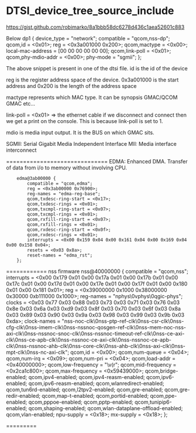 # DTSI_device_tree_source_include

https://gist.github.com/robimarko/8a1bbb58dc6278d436c1aea52601c883

Below 
		dp1 {
			device_type = "network";
			compatible = "qcom,nss-dp";
			qcom,id = <0x01>;
			reg = <0x3a001000 0x200>;
			qcom,mactype = <0x00>;
			local-mac-address = [00 00 00 00 00 00];
			qcom,link-poll = <0x01>;
			qcom,phy-mdio-addr = <0x00>;
			phy-mode = "sgmii";
		};

  The above snippet is present in one of the dtsi file.
  id is the id of the device
  
  reg is the register address space of the device. 0x3a001000 is the start address and 0x200 is the length of the address space
  
  mactype represents which MAC type. It can be synopsis GMAC/QCOM GMAC etc...
  
  link-poll = <0x01> => the ethernet cable if we disconnect and connect then we get a print on the console. This is because link-poll is set to 1.

  mdio is media input output. It is the BUS on which GMAC sits.

  SGMII: Serial Gigabit Media Independent Interface
  MII: Media interface interconnect

==============================
EDMA: Enhanced DMA. Transfer of data from i/o to memory without involving CPU.

  		edma@3ab00000 {
			compatible = "qcom,edma";
			reg = <0x3ab00000 0x76900>;
			reg-names = "edma-reg-base";
			qcom,txdesc-ring-start = <0x17>;
			qcom,txdesc-rings = <0x01>;
			qcom,txcmpl-ring-start = <0x07>;
			qcom,txcmpl-rings = <0x01>;
			qcom,rxfill-ring-start = <0x07>;
			qcom,rxfill-rings = <0x01>;
			qcom,rxdesc-ring-start = <0x0f>;
			qcom,rxdesc-rings = <0x01>;
			interrupts = <0x00 0x159 0x04 0x00 0x161 0x04 0x00 0x169 0x04 0x00 0x158 0x04>;
			resets = <0x03 0x8a>;
			reset-names = "edma_rst";
		};
  ============
  nss firmware
  		nss@40000000 {
			compatible = "qcom,nss";
			interrupts = <0x00 0x179 0x01 0x00 0x17a 0x01 0x00 0x17b 0x01 0x00 0x17c 0x01 0x00 0x17d 0x01 0x00 0x17e 0x01 0x00 0x17f 0x01 0x00 0x180 0x01 0x00 0x181 0x01>;
			reg = <0x39000000 0x1000 0x38000000 0x30000 0xb111000 0x1000>;
			reg-names = "nphys\0vphys\0qgic-phys";
			clocks = <0x03 0x77 0x03 0x88 0x03 0x73 0x03 0x71 0x03 0x76 0x03 0x8e 0x03 0x6a 0x03 0xd9 0x03 0x8f 0x03 0x70 0x03 0x6f 0x03 0x8a 0x03 0x89 0x03 0x90 0x03 0x9a 0x03 0x98 0x03 0x99 0x03 0x9b 0x03 0xda>;
			clock-names = "nss-noc-clk\0nss-ptp-ref-clk\0nss-csr-clk\0nss-cfg-clk\0nss-imem-clk\0nss-nssnoc-qosgen-ref-clk\0nss-mem-noc-nss-axi-clk\0nss-nssnoc-snoc-clk\0nss-nssnoc-timeout-ref-clk\0nss-ce-axi-clk\0nss-ce-apb-clk\0nss-nssnoc-ce-axi-clk\0nss-nssnoc-ce-apb-clk\0nss-nssnoc-ahb-clk\0nss-core-clk\0nss-ahb-clk\0nss-axi-clk\0nss-mpt-clk\0nss-nc-axi-clk";
			qcom,id = <0x00>;
			qcom,num-queue = <0x04>;
			qcom,num-irq = <0x09>;
			qcom,num-pri = <0x04>;
			qcom,load-addr = <0x40000000>;
			qcom,low-frequency = "\v(r";
			qcom,mid-frequency = <0x2ca1c800>;
			qcom,max-frequency = <0x59439000>;
			qcom,bridge-enabled;
			qcom,ipv4-enabled;
			qcom,ipv4-reasm-enabled;
			qcom,ipv6-enabled;
			qcom,ipv6-reasm-enabled;
			qcom,wlanredirect-enabled;
			qcom,tun6rd-enabled;
			qcom,l2tpv2-enabled;
			qcom,gre-enabled;
			qcom,gre-redir-enabled;
			qcom,map-t-enabled;
			qcom,portid-enabled;
			qcom,ppe-enabled;
			qcom,pppoe-enabled;
			qcom,pptp-enabled;
			qcom,tunipip6-enabled;
			qcom,shaping-enabled;
			qcom,wlan-dataplane-offload-enabled;
			qcom,vlan-enabled;
			npu-supply = <0x18>;
			mx-supply = <0x18>;
		};
  
  =========
  
